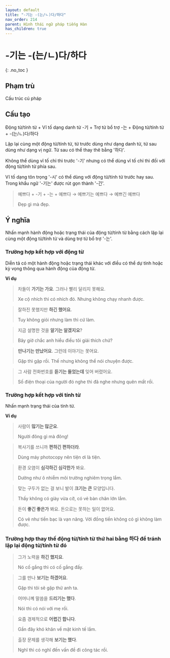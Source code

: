 ```yaml
---
layout: default
title: "-기는 -(는/ㄴ)다/하다"
nav_order: 214
parent: Hình thái ngữ pháp tiếng Hàn
has_children: true
---
```


# -기는 -(는/ㄴ)다/하다
{: .no_toc }

## Phạm trù

Cấu trúc cú pháp

## Cấu tạo

Động từ/tính từ + Vĩ tố dạng danh từ -기 + Trợ từ bổ trợ -는 + Động từ/tính từ + -(는/ㄴ)다/하다

Lặp lại cùng một động từ/tính từ, từ trước dùng như dạng danh từ, từ sau dùng như dạng vị ngữ. Từ sau có thể thay thê bằng '하다'.

Không thể dùng vĩ tố chỉ thì trước '-기' nhưng có thể dùng vĩ tố chỉ thì đối với động từ/tính từ phía sau.

Vĩ tố dạng tôn trọng '-시' có thể dùng với động từ/tính từ trước hay sau. Trong khẩu ngữ '-기는' được rút gọn thành '-긴'.

>예쁘다 + -기 + -는 + 예쁘다 → 예쁘기는 예쁘다 → 예쁘긴 예쁘다
>
> Đẹp gì mà đẹp.

## Ý nghĩa

Nhấn mạnh hành động hoặc trạng thái của động từ/tính từ bằng cách lặp lại cùng một động từ/tính từ và dùng trợ từ bổ trợ '-는'.

### Trường hợp kết hợp với động từ

Diễn tả có một hành động hoặc trạng thái khác với điều có thể dự tính hoặc kỳ vọng thông qua hành động của động từ.

**Ví dụ**

> 차들이 **가기는 가요**. 그러나 빨리 달리지 못해요.
>
> Xe cộ nhích thì có nhích đó. Nhưng không chạy nhanh được.

> 잘하진 못했지만 **하긴 했어요**.
>
> Tuy không giỏi nhưng làm thì cứ làm.

> 지금 설명한 것을 **알기는 알겠지요**?
>
> Bây giờ chắc anh hiểu điều tôi giải thích chứ?

> **만나기는 만났어요**. 그런데 이야기는 못어요.
>
> Gặp thì gặp rồi. Thế nhưng không thể nói chuyện được.

> 그 사람 전화번호를 **듣기는 들었는데** 잊어 버렸어요.
>
> Số điện thoại của người đó nghe thì đã nghe nhưng quên mất rồi.

### Trường hợp kết hợp với tính từ

Nhấn mạnh trạng thái của tính từ.

**Ví dụ**

> 사람이 **많기는 많군요**.
>
> Người đông gì mà đông!

> 복사기를 쓰니까 **편하긴 편하더라**.
>
> Dùng máy photocopy nên tiện ơi là tiện.

> 환경 오염이 **심각하긴 심각한가** 봐요.
>
> Dường như ô nhiễm môi trường nghiêm trọng lắm.

> 맞는 구두가 없는 걸 보니 발이 **크기는 큰** 모양입니다.
>
> Thấy không có giày vừa cỡ, có vẻ bàn chân lớn lắm.

> 돈이 **좋긴 좋은가** 봐요. 돈으로는 못하는 일이 없어요.
>
> Có vẻ như tiền bạc là vạn năng. Với đồng tiền không có gì không làm được.

### Trường hợp thay thế động từ/tính từ thứ hai bằng 하다 để tránh lặp lại động từ/tính từ đó

> 그가 노력을 **하긴 했지요**.
>
> Nó cố gắng thì có cố gắng đấy.

> 그를 만나 **보기는 하겠어요**.
>
> Gặp thì tôi sẽ gặp thử anh ta.

> 어머니꼐 말씀을 **드리기는 했다**.
>
> Nói thì có nói với mẹ rồi.

> 요즘 경제적으로 **어렵긴 합니다**.
>
> Gần đây khó khăn về mặt kinh tế lắm.

> 출장 문제를 생각해 **보기는 했다**.
>
> Nghĩ thì có nghĩ đến vấn đề đi công tác rồi.